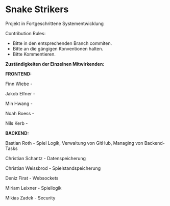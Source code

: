# Snake Strikers
Projekt in Fortgeschrittene Systementwicklung

Contribution Rules:
- Bitte in den entsprechenden Branch commiten.
- Bitte an die gängigen Konventionen halten.
- Bitte Kommentieren.

**Zuständigkeiten der Einzelnen Mitwirkenden:**

**FRONTEND:**

Finn Wiebe - 

Jakob Elfner -

Min Hwang -

Noah Boess -

Nils Kerb -


**BACKEND:**

Bastian Roth - Spiel Logik,  Verwaltung von GitHub, Managing von Backend-Tasks

Christian Schantz - Datenspeicherung

Christian Weissbrod - Spielstandspeicherung

Deniz Firat - Websockets

Miriam Leixner - Spiellogik

Mikias Zadek - Security

